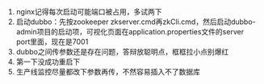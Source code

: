 1. nginx记得每次启动可能端口被占用，多试两下
1. 启动dubbo：先按zookeeper zkserver.cmd再zkCli.cmd，然后启动dubbo-admin项目的启动项，可视化页面在application.properties文件的server port里面，现在是7001
1. dubbo之间传参数还是存在问题，答辩放聪明点，框框拉小点别爆红
1. 第一下没成功重启下
1. 生产线监控尽量都改下参数再传，不然容易插入不了数据库